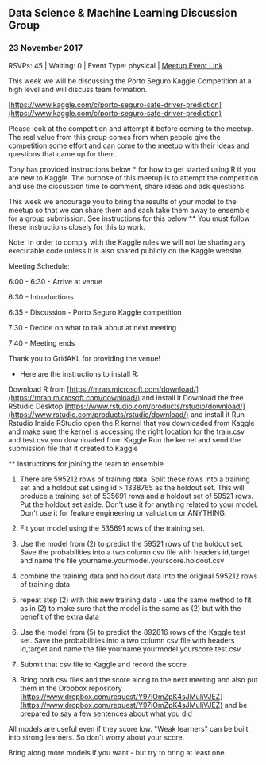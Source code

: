 ## Data Science & Machine Learning Discussion Group
### 23 November 2017
RSVPs: 45 | Waiting: 0 | Event Type: physical | [Meetup Event Link](https://www.meetup.com/Data-Science-Discussion-Auckland/events/241871346)

This week we will be discussing the Porto Seguro Kaggle Competition at a high level and will discuss team formation.

[https://www.kaggle.com/c/porto-seguro-safe-driver-prediction](https://www.kaggle.com/c/porto-seguro-safe-driver-prediction)

Please look at the competition and attempt it before coming to the meetup. The real value from this group comes from when people give the competition some effort and can come to the meetup with their ideas and questions that came up for them.

Tony has provided instructions below * for how to get started using R if you are new to Kaggle. The purpose of this meetup is to attempt the competition and use the discussion time to comment, share ideas and ask questions.

This week we encourage you to bring the results of your model to the meetup so that we can share them and each take them away to ensemble for a group submission. See instructions for this below ** You must follow these instructions closely for this to work.

Note: In order to comply with the Kaggle rules we will not be sharing any executable code unless it is also shared publicly on the Kaggle website.

Meeting Schedule:

6:00 - 6:30 - Arrive at venue

6:30 - Introductions

6:35 - Discussion - Porto Seguro Kaggle competition

7:30 - Decide on what to talk about at next meeting

7:40 - Meeting ends

Thank you to GridAKL for providing the venue!

* Here are the instructions to install R:

Download R from [https://mran.microsoft.com/download/](https://mran.microsoft.com/download/) and install it
Download the free RStudio Desktop [https://www.rstudio.com/products/rstudio/download/](https://www.rstudio.com/products/rstudio/download/) and install it
Run Rstudio
Inside RStudio open the R kernel that you downloaded from Kaggle and make sure the kernel is accessing the right location for the train.csv and test.csv you downloaded from Kaggle
Run the kernel and send the submission file that it created to Kaggle

** Instructions for joining the team to ensemble

1) There are 595212 rows of training data. Split these rows into a training set and a holdout set using id > 1338765 as the holdout
set. This will produce a training set of 535691 rows and a holdout set of 59521 rows. Put the holdout set aside. Don't use it for
anything related to your model. Don't use it for feature engineering or validation or ANYTHING.

2) Fit your model using the 535691 rows of the training set.

3) Use the model from (2) to predict the 59521 rows of the holdout set. Save the probabilities into a two column csv file with
headers id,target and name the file yourname.yourmodel.yourscore.holdout.csv

4) combine the training data and holdout data into the original 595212 rows of training data

5) repeat step (2) with this new training data - use the same method to fit as in (2) to make sure that the model is the same as (2)
but with the benefit of the extra data

6) Use the model from (5) to predict the 892816 rows of the Kaggle test set. Save the probabilities into a two column csv file with
headers id,target and name the file yourname.yourmodel.yourscore.test.csv

7) Submit that csv file to Kaggle and record the score

8) Bring both csv files and the score along to the next meeting and also put them in the Dropbox repository [https://www.dropbox.com/request/Y97jOmZpK4sJMuIjVJEZ](https://www.dropbox.com/request/Y97jOmZpK4sJMuIjVJEZ) and be prepared to
say a few sentences about what you did

All models are useful even if they score low. "Weak learners" can be built into strong learners. So don't worry about your score.

Bring along more models if you want - but try to bring at least one.

